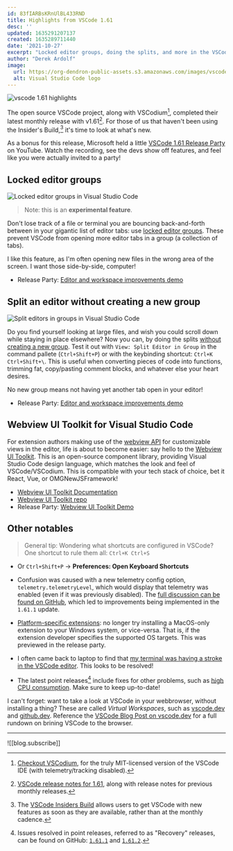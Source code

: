 ```yaml
---
id: 83fIARBsKRnUlBL433RND
title: Highlights from VSCode 1.61
desc: ''
updated: 1635291207137
created: 1635289711440
date: '2021-10-27'
excerpt: "Locked editor groups, doing the splits, and more in the VSCode 1.61 release"
author: "Derek Ardolf"
image:
  url: https://org-dendron-public-assets.s3.amazonaws.com/images/vscode-release-filter-hue-40.png
  alt: Visual Studio Code logo
---
```


![vscode 1.61 highlights](https://org-dendron-public-assets.s3.amazonaws.com/images/vscode-release-highlights-159.png)

The open source VSCode project, along with VSCodium[^1], completed their latest monthly release with v1.61[^2]. For those of us that haven't been using the Insider's Build,[^3] it's time to look at what's new.

As a bonus for this release, Microsoft held a little [VSCode 1.61 Release Party](https://www.youtube.com/watch?v=G4jjCN8uQAg) on YouTube. Watch the recording, see the devs show off features, and feel like you were actually invited to a party!

## Locked editor groups

![Locked editor groups in Visual Studio Code](https://org-dendron-public-assets.s3.amazonaws.com/images/vscode-lock-groups.gif)

> Note: this is an **experimental feature**.

Don't lose track of a file or terminal you are bouncing back-and-forth between in your gigantic list of editor tabs: use [locked editor groups](https://code.visualstudio.com/updates/v1_61#_locked-editor-groups). These prevent VSCode from opening more editor tabs in a group (a collection of tabs).

I like this feature, as I'm often opening new files in the wrong area of the screen. I want those side-by-side, computer!

- Release Party: [Editor and workspace improvements demo](https://www.youtube.com/watch?v=G4jjCN8uQAg&t=1985s)

## Split an editor without creating a new group

![Split editors in groups in Visual Studio Code](https://org-dendron-public-assets.s3.amazonaws.com/images/vscode-split-in-group.gif)

Do you find yourself looking at large files, and wish you could scroll down while staying in place elsewhere? Now you can, by doing the splits [without creating a new group](https://code.visualstudio.com/updates/v1_61#_split-an-editor-without-creating-a-new-group). Test it out with `View: Split Editor in Group` in the command pallete (`Ctrl+Shift+P`) or with the keybinding shortcut: `Ctrl+K Ctrl+Shift+\`. This is useful when converting pieces of code into functions, trimming fat, copy/pasting comment blocks, and whatever else your heart desires.

No new group means not having yet another tab open in your editor!

- Release Party: [Editor and workspace improvements demo](https://www.youtube.com/watch?v=G4jjCN8uQAg&t=1985s)

## Webview UI Toolkit for Visual Studio Code

For extension authors making use of the [webview API](https://code.visualstudio.com/api/extension-guides/webview) for customizable views in the editor, life is about to become easier: say hello to the [Webview UI Toolkit](https://code.visualstudio.com/updates/v1_61#_webview-ui-toolkit-for-visual-studio-code). This is an open-source component library, providing Visual Studio Code design language, which matches the look and feel of VSCode/VSCodium. This is compatible with your tech stack of choice, bet it React, Vue, or OMGNewJSFramework!

- [Webview UI Toolkit Documentation](https://code.visualstudio.com/api/extension-guides/webview)
- [Webview UI Toolkit repo](https://github.com/microsoft/vscode-webview-ui-toolkit)
- Release Party: [Webview UI Toolkit Demo](https://www.youtube.com/watch?v=G4jjCN8uQAg&t=858s)

## Other notables

> General tip: Wondering what shortcuts are configured in VSCode? One shortcut to rule them all: `Ctrl+K Ctrl+S`
- Or `Ctrl+Shift+P` -> **Preferences: Open Keyboard Shortcuts**

- Confusion was caused with a new telemetry config option, `telemetry.telemetryLevel`, which would display that telemetry was enabled (even if it was previously disabled). The [full discussion can be found on GitHub](https://github.com/microsoft/vscode/issues/134660), which led to improvements being implemented in the `1.61.1` update.
- [Platform-specific extensions](https://www.youtube.com/watch?v=G4jjCN8uQAg&t=170s): no longer try installing a MacOS-only extension to your Windows system, or vice-versa. That is, if the extension developer specifies the supported OS targets. This was previewed in the release party.
- I often came back to laptop to find that [my terminal was having a stroke in the VSCode editor](https://github.com/microsoft/vscode/issues/69665). This looks to be resolved!
- The latest point releases[^4] include fixes for other problems, such as [high CPU consumption](https://github.com/microsoft/vscode/issues/134757). Make sure to keep up-to-date!

I can't forget: want to take a look at VSCode in your webbrowser, without installing a thing? These are called _Virtual Workspaces_, such as [vscode.dev](https://vscode.dev/) and [github.dev](https://github.dev/). Reference the [VSCode Blog Post on vscode.dev](https://code.visualstudio.com/blogs/2021/10/20/vscode-dev) for a full rundown on brining VSCode to the browser.

---

![[blog.subscribe]]

[^1]: [Checkout VSCodium](https://vscodium.com/), for the truly MIT-licensed version of the VSCode IDE (with telemetry/tracking disabled).
[^2]: [VSCode release notes for 1.61](https://code.visualstudio.com/updates/v1_61), along with release notes for previous monthly releases.
[^3]: The [VSCode Insiders Build](https://code.visualstudio.com/insiders) allows users to get VSCode with new features as soon as they are available, rather than at the monthly cadence.
[^4]: Issues resolved in point releases, referred to as "Recovery" releases, can be found on GitHub: [`1.61.1`](https://github.com/microsoft/vscode/issues?q=is%3Aissue+milestone%3A%22September+2021+Recovery%22+is%3Aclosed) and [`1.61.2`](https://github.com/microsoft/vscode/issues?q=is%3Aissue+milestone%3A%22September+2021+Recovery+2%22+is%3Aclosed).